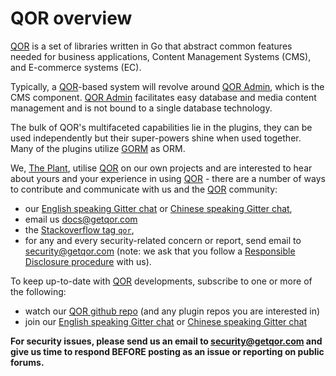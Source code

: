 # QOR overview

[QOR](https://github.com/conku/qor) is a set of libraries written in Go that abstract common features needed for business applications, Content Management Systems (CMS), and E-commerce systems (EC).

Typically, a [QOR](https://github.com/conku/qor)-based system will revolve around [QOR Admin](/admin/README.md), which is the CMS component. [QOR Admin](/admin/README.md) facilitates easy database and media content management and is not bound to a single database technology.

The bulk of QOR's multifaceted capabilities lie in the plugins, they can be used independently but their super-powers shine when used together. Many of the plugins utilize [GORM](https://github.com/conku/gorm) as ORM.

We, [The Plant](https://theplant.jp), utilise [QOR](https://github.com/conku/qor) on our own projects and are interested to hear about yours and your experience in using [QOR](https://github.com/conku/qor) - there are a number of ways to contribute and communicate with us and the [QOR](https://github.com/conku) community:

- our [English speaking Gitter chat](https://gitter.im/qor/qor 'English speaking Gitter chat') or [Chinese speaking Gitter chat](https://gitter.im/qor/qor/china 'Chinese speaking Gitter chat'),
- email us [docs@getqor.com](mailto://docs@getqor.com 'docs@getqor.com')
- the [Stackoverflow tag `qor`](http://stackoverflow.com/questions/tagged/qor 'Stackoverflow tag `qor`'),
- for any and every security-related concern or report, send email to [security@getqor.com](mailto://security@getqor.com 'security@getqor.com') (note: we ask that you follow a [Responsible Disclosure procedure](https://en.wikipedia.org/wiki/Responsible_disclosure 'Responsible Disclosure procedure') with us).

To keep up-to-date with [QOR](https://github.com/conku) developments, subscribe to one or more of the following:

- watch our [QOR github repo](https://github.com/conku/qor 'QOR Github repository') (and any plugin repos you are interested in)
- join our [English speaking Gitter chat](https://gitter.im/qor/qor 'English speaking Gitter chat') or [Chinese speaking Gitter chat](https://gitter.im/qor/qor/china 'Chinese speaking Gitter chat')

**For security issues, please send us an email to [security@getqor.com](mailto://security@getqor.com 'security@getqor.com') and give us time to respond BEFORE posting as an issue or reporting on public forums.**
